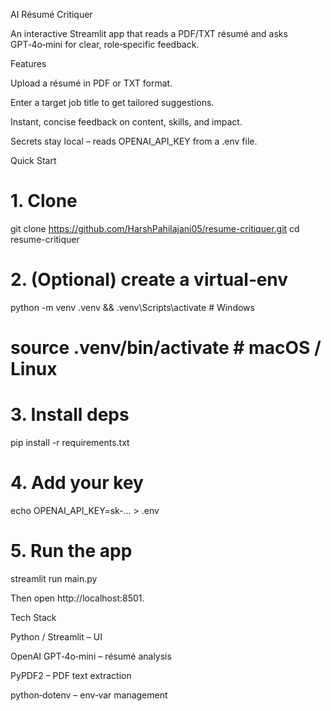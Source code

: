 AI Résumé Critiquer

An interactive Streamlit app that reads a PDF/TXT résumé and asks GPT‑4o‑mini for clear, role‑specific feedback.

Features

Upload a résumé in PDF or TXT format.

Enter a target job title to get tailored suggestions.

Instant, concise feedback on content, skills, and impact.

Secrets stay local – reads OPENAI_API_KEY from a .env file.

Quick Start

# 1. Clone
git clone https://github.com/HarshPahilajani05/resume-critiquer.git
cd resume-critiquer

# 2. (Optional) create a virtual‑env
python -m venv .venv && .venv\Scripts\activate  # Windows
# source .venv/bin/activate                       # macOS / Linux

# 3. Install deps
pip install -r requirements.txt

# 4. Add your key
echo OPENAI_API_KEY=sk-... > .env

# 5. Run the app
streamlit run main.py

Then open http://localhost:8501.

Tech Stack

Python / Streamlit – UI

OpenAI GPT‑4o‑mini – résumé analysis

PyPDF2 – PDF text extraction

python‑dotenv – env‑var management
